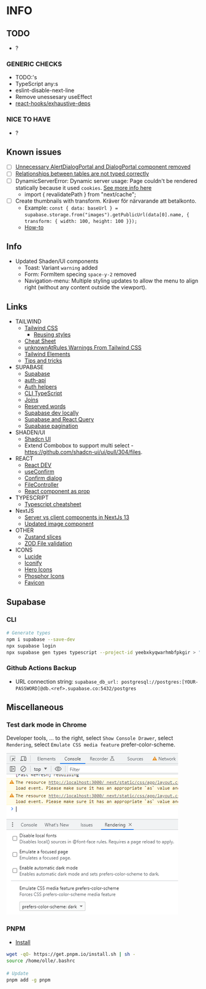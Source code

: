 # INFO

## TODO

- ?

### GENERIC CHECKS

- TODO:'s
- TypeScript any:s
- eslint-disable-next-line
- Remove unessesary useEffect
- [react-hooks/exhaustive-deps](https://react.dev/learn/removing-effect-dependencies)

### NICE TO HAVE

- ?

## Known issues

- [ ] [Unnecessary AlertDialogPortal and DialogPortal component removed](https://github.com/shadcn-ui/ui/pull/1603/files)
- [ ] [Relationships between tables are not typed correctly](https://github.com/supabase/cli/issues/736)
- [ ] DynamicServerError: Dynamic server usage: Page couldn't be rendered statically because it used `cookies`. [See more info here](https://nextjs.org/docs/messages/dynamic-server-error)
  - import { revalidatePath } from "next/cache";
- [ ] Create thumbnails with transform. Kräver för närvarande att betalkonto.
  - Example: `const { data: baseUrl } = supabase.storage.from("images").getPublicUrl(data[0].name, { transform: { width: 100, height: 100 }});`
  - [How-to](https://supabase.com/docs/reference/javascript/storage-from-getpublicurl)

## Info

- Updated Shaden/UI components
  - Toast: Variant `warning` added
  - Form: FormItem specing `space-y-2` removed
  - Navigation-menu: Multiple styling updates to allow the menu to align right (without any content outside the viewport).

## Links

- TAILWIND
  - [Tailwind CSS](https://tailwindcss.com/)
    - [Reusing styles](https://tailwindcss.com/docs/reusing-styles)
  - [Cheat Sheet](https://tailconwindcomponents.com/cheatsheet/)
  - [unknownAtRules Warnings From Tailwind CSS](https://www.codeconcisely.com/posts/tailwind-css-unknown-at-rules/)
  - [Tailwind Elements](https://tailwind-elements.com/docs/standard/data/datatables/)
  - [Tips and tricks](https://material-minimal.com/learn/design-hacks/tips-and-tricks/)
- SUPABASE
  - [Supabase](https://supabase.com/docs/reference/javascript)
  - [auth-api](https://supabase.com/docs/reference/javascript/auth-api)
  - [Auth helpers](https://supabase.com/docs/guides/auth/auth-helpers/nextjs)
  - [CLI TypeScript](https://supabase.com/docs/reference/javascript/typescript-support)
  - [Joins](https://supabase.com/docs/guides/api/joins-and-nesting)
  - [Reserved words](https://www.postgresql.org/docs/current/sql-keywords-appendix.html)
  - [Supabase dev locally](https://supabase.com/docs/guides/cli/local-development)
  - [Supabase and React Query](https://makerkit.dev/blog/saas/supabase-react-query)
  - [Supabase pagination](https://makerkit.dev/blog/tutorials/pagination-supabase-react)
- SHADEN/UI
  - [Shadcn UI](https://ui.shadcn.com/)
  - Extend Combobox to support multi select - https://github.com/shadcn-ui/ui/pull/304/files.
- REACT
  - [React DEV](https://react.dev/)
  - [useConfirm](https://devrecipes.net/custom-confirm-dialog-with-react-hooks-and-the-context-api/)
  - [Confirm dialog](https://medium.com/@kch062522/useconfirm-a-custom-react-hook-to-prompt-confirmation-before-action-f4cb746ebd4e)
  - [FileController](https://stackblitz.com/edit/input-file-react-hook-form?file=src%2FFileController.js)
  - [React component as prop](https://www.developerway.com/posts/react-component-as-prop-the-right-way)
- TYPESCRIPT
  - [Typescript cheatsheet](https://react-typescript-cheatsheet.netlify.app/docs/basic/getting-started/context/)
- NextJS
  - [Server vs client components in NextJs 13](https://www.youtube.com/watch?v=3Dw6D_WuzSE&t=993s)
  - [Updated image component](https://github.com/vercel/next.js/tree/86d2ead1fe612432f7aee73f295a3753bd421ebe/examples/image-component)
- OTHER
  - [Zustand slices](https://github.com/pmndrs/zustand/blob/main/docs/guides/slices-pattern.md)
  - [ZOD File validation](https://github.com/colinhacks/zod/issues/387#issuecomment-1712177211)
- ICONS
  - [Lucide](https://lucide.dev/icons/)
  - [Iconify](https://iconify.design/)
  - [Hero Icons](https://heroicons.com/)
  - [Phosphor Icons](https://phosphoricons.com/)
  - [Favicon](https://realfavicongenerator.net/)

## Supabase

### CLI

```sh
# Generate types
npm i supabase --save-dev
npx supabase login
npx supabase gen types typescript --project-id yeebxkyqwarhmbfpkgir > "./src/lib/database.types.ts"
```

### Github Actions Backup

- URL connection string: `supabase_db_url: postgresql://postgres:[YOUR-PASSWORD]@db.<ref>.supabase.co:5432/postgres`

## Miscellaneous

### Test dark mode in Chrome

Developer tools, ... to the right, select `Show Console Drawer`, select `Rendering`, select `Emulate CSS media feature` prefer-color-scheme.

![Test dark mode in Chrome](./doc/test-dark-mode-in-chrome.png)

### PNPM

- [Install](https://pnpm.io/installation)

```sh
wget -qO- https://get.pnpm.io/install.sh | sh -
source /home/olle/.bashrc

# Update
pnpm add -g pnpm
```
